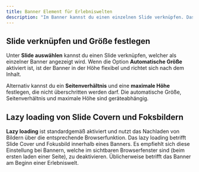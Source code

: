 ```yaml
---
title: Banner Element für Erlebniswelten
description: "Im Banner kannst du einen einzelnen Slide verknüpfen. Das Banner Element findest du in der Block-Auswahl Gruppe Elysium Blöcke in den Erlebniswelten."
---
```


## Slide verknüpfen und Größe festlegen
Unter **Slide auswählen** kannst du einen Slide verknüpfen, welcher als einzelner Banner angezeigt wird. Wenn die Option **Automatische Größe** aktiviert ist, ist der Banner in der Höhe flexibel und richtet sich nach dem Inhalt.

Alternativ kannst du ein **Seitenverhältnis** und eine **maximale Höhe** festlegen, die nicht überschritten werden darf. Die automatische Größe, Seitenverhältnis und maximale Höhe sind geräteabhängig.

## Lazy loading von Slide Covern und Foksbildern

**Lazy loading** ist standardgemäß aktiviert und nutzt das Nachladen von Bildern über die entsprechende Browserfunktion. Das lazy loading betrifft Slide Cover und Fokusbild innerhalb eines Banners. Es empfiehlt sich diese Einstellung bei Bannern, welche im sichtbaren Browserfenster sind (beim ersten laden einer Seite), zu deaktivieren. Üblicherweise betrifft das Banner am Beginn einer Erlebniswelt.